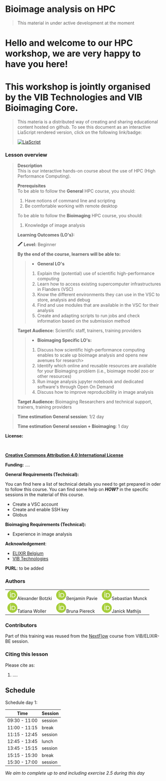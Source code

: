 <!--

author:   Tatiana Woller, Bruna Piereck, Alexander Botzki
email:    training@vib.de
version:  1.0.0
language: en
narrator: UK English Female

icon:     https://vib.be/sites/vib.sites.vib.be/files/logo_VIB_noTagline.svg

comment:  This document shall provide an entire compendium and course on the
          development of Open-courSes with [LiaScript](https://LiaScript.github.io).
          As the language and the systems grows, also this document will be updated.
          Feel free to fork or copy it, translations are very welcome...

script:   https://cdn.jsdelivr.net/chartist.js/latest/chartist.min.js
          https://felixhao28.github.io/JSCPP/dist/JSCPP.es5.min.js

link:     https://cdn.jsdelivr.net/chartist.js/latest/chartist.min.css
link:     https://cdnjs.cloudflare.com/ajax/libs/animate.css/4.1.1/animate.min.css
link:     https://raw.githubusercontent.com/vibbits/material-liascript/master/img/org.css
link:     https://cdnjs.cloudflare.com/ajax/libs/font-awesome/5.11.2/css/all.min.css
link:     https://fonts.googleapis.com/css2?family=Saira+Condensed:wght@300&display=swap
link:     https://fonts.googleapis.com/css2?family=Open+Sans&display=swap
link:     https://raw.githubusercontent.com/vibbits/material-liascript/master/vib-styles.css

@orcid: [@0](@1)<!--class="orcid-logo-for-author-list"-->

# Bioimage analysis on HPC

> This material in under active development at the moment

**Hello and welcome to our HPC workshop, we are very happy to have you here!** 
================================================================================
**This workshop is jointly organised by the VIB Technologies and VIB Bioimaging Core.**
========================================================================================

> This materia is a distributed way of creating and sharing educational content hosted on github.
> To see this document as an interactive LiaScript rendered version, click on the
> following link/badge:
>
> [![LiaScript](https://raw.githubusercontent.com/LiaScript/LiaScript/master/badges/course.svg)](https://liascript.github.io/course/?https://raw.githubusercontent.com/tatianawoller/Training_prep_290524/main/overview.md?token=GHSAT0AAAAAACM5JJ7CACQBVWAOQOVXRGNWZOCHBHA#1)

<section>

### Lesson overview

> <i class="fa fa-bookmark"></i> **Description**  
> This is our interactive hands-on course about the use of HPC (High Performance Computing).
> 
> <i class="fa fa-arrow-left"></i> **Prerequisites**  
> To be able to follow the **General** HPC course, you should:
> 
> 1. Have notions of command line and scripting
> 2. Be comfortable working with remote desktop
>
> To be able to follow the **Bioimaging** HPC course, you should:
>
> 1. Knowledge of image analysis 
>
> <i class="fa fa-arrow-right"></i> **Learning Outcomes (LO's):**  
> 
> <svg xmlns="http://www.w3.org/2000/svg" height="14" width="16" viewBox="0 0 576 512"><!--!Font Awesome Free 6.5.1 by @fontawesome - https://fontawesome.com License - https://fontawesome.com/license/free Copyright 2023 Fonticons, Inc.--><path d="M384 64c0-17.7 14.3-32 32-32H544c17.7 0 32 14.3 32 32s-14.3 32-32 32H448v96c0 17.7-14.3 32-32 32H320v96c0 17.7-14.3 32-32 32H192v96c0 17.7-14.3 32-32 32H32c-17.7 0-32-14.3-32-32s14.3-32 32-32h96V320c0-17.7 14.3-32 32-32h96V192c0-17.7 14.3-32 32-32h96V64z"/></svg> **Level:** Beginner   
> 
> **By the end of the course, learners will be able to:**
>
>> - **General LO's**
>> 
>> 1. Explain the (potential) use of scientific high-performance computing
>> 2. Learn how to access existing supercomputer infrastructures in Flanders (VSC)
>> 2. Know the different environments they can use in the VSC to store, analysis and debug
>> 3. Find and use modules that are available in the VSC for their analysis
>> 4. Create and adapting scripts to run jobs and check information based on the submission method
>
>**Target Audience:** Scientific staff, trainers, training providers
>
>> - **Bioimaging Specific LO's:**  
>>
>> 1. Discuss how scientific high-performance computing enables to scale up bioimage analysis and opens new avenues for research>
>> 1. Identify which online and reusable resources are available for your Bioimaging problem (i.e., bioimage model zoo or other resources)
>> 2. Run image analysis jupyter notebook and dedicated software's through Open On Demand
>> 3. Discuss how to improve reproducibility in image analysis
>
>**Target Audience:** Bioimaging Researchers and technical support, trainers, training providers

> <i class="fa fa-hourglass"></i> **Time estimation General session**: 1/2 day 
>
> <i class="fa fa-hourglass"></i> **Time estimation General session + Bioimaging**: 1 day 

<i class="fa fa-lock"></i> **License:** 

<img src="https://raw.githubusercontent.com/vibbits/rdm-course-2022/main/images/logos/CC-by.png" title="" alt="" width="143">

[**Creative Commons Attribution 4.0 International  License**](https://creativecommons.org/licenses/by/4.0/)

<i class="fa fa-money-bill"></i> **Funding:**  ....

<i class="fa fa-asterisk"></i> **General Requirements (Technical):** 

You can find here a list of technical details you need to get prepared in oder to follow this course. You can find some help on ***HOW?*** in the specific sessions in the material of this course. 

 - Create a VSC account 
 - Create and enable SSH key
 - Globus

<i class="fa fa-asterisk"></i> **Bioimaging Requirements (Technical):** 

 - Experience in image analysis

<i class="fa fa-life-ring"></i> **Acknowledgement**: 

 * [ELIXIR Belgium](https://www.elixir-belgium.org/)
 * [VIB Technologies](https://www.vib.be/)

<i class="fa fa-anchor"></i> **PURL**: to be added 

### Authors

| | | |
|---|---|---| 
| [![ORCID](https://raw.githubusercontent.com/vibbits/rdm-introductory-course/main/images/logos/32px-ORCID_iD.svg.png)](https://orcid.org/0000-0001-6691-4233)Alexander Botzki | [![ORCID](https://raw.githubusercontent.com/vibbits/rdm-introductory-course/main/images/logos/32px-ORCID_iD.svg.png)](https://orcid.org/0000-0000-0000-0000)Benjamin Pavie | [![ORCID](https://raw.githubusercontent.com/vibbits/rdm-introductory-course/main/images/logos/32px-ORCID_iD.svg.png)](https://orcid.org/0000-0000-0000-0000)Sebastian Munck |
| [![ORCID](https://raw.githubusercontent.com/vibbits/rdm-introductory-course/main/images/logos/32px-ORCID_iD.svg.png)](https://orcid.org/0000-0000-0000-0000)Tatiana Woller | [![ORCID](https://raw.githubusercontent.com/vibbits/rdm-introductory-course/main/images/logos/32px-ORCID_iD.svg.png)](https://orcid.org/0000-0001-5958-0669)Bruna Piereck | [![ORCID](https://raw.githubusercontent.com/vibbits/rdm-introductory-course/main/images/logos/32px-ORCID_iD.svg.png)](https://orcid.org/0000-0000-0000-0000)Janick Mathijs |

### Contributors

Part of this training was reused from the [NextFlow](https://github.com/vibbits/nextflow-workshop) course from VIB/ELIXIR-BE session.

### Citing this lesson

Please cite as:

  1. ....

## Schedule

Schedule day 1:

| Time | Session |
|  --- |   ---   |
| 09:30 - 11:00 | session |
| 11:00 - 11:15 | break   |
| 11:15 - 12:45 | session |
| 12:45 - 13:45 | lunch   |
| 13:45 - 15:15 | session |
| 15:15 - 15:30 | break   |
| 15:30 - 17:00 | session |

_We aim to complete up to and including exercise 2.5 during this day_

</section>
